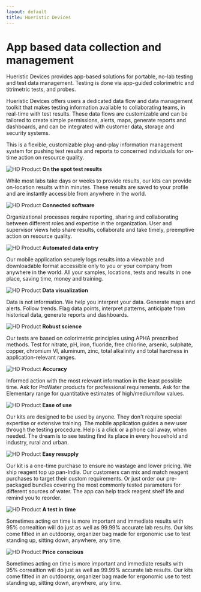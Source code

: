```yaml
---
layout: default
title: Hueristic Devices
---
```


# App based data collection and management

Hueristic Devices provides app-based solutions for portable, no-lab testing and test data management. Testing is done via app-guided colorimetric and titrimetric tests, and probes.
 
Hueristic Devices offers users a dedicated data flow and data management toolkit that makes testing information available to collaborating teams, in real-time with test results. These data flows are customizable and can be tailored to create simple permissions, alerts, maps, generate reports and dashboards, and can be integrated with customer data, storage and security systems.
 
This is a flexible, customizable plug-and-play information management system for pushing test results and reports to concerned individuals for on-time action on resource quality.

<p>  </p>
<p>  </p>

<div class="container">
  <div class="row">
    <div class="col-sm">
        <img class="d-block w-100" src="{{ site.baseurl }}images/assets/home_image_1.jpg" alt="HD Product">
      <strong>On the spot test results</strong>
      <p>While most labs take days or weeks to provide results, our kits can provide on-location results within minutes. These results are saved to your profile and are instantly accessible from anywhere in the world.</p>
    </div>
    <div class="col-sm">
        <img class="d-block w-100" src="{{ site.baseurl }}images/assets/home_image_2.jpg" alt="HD Product">
     <strong>Connected software</strong>
      <p>Organizational processes require reporting, sharing and collaborating between different roles and expertise in the organization. User and supervisor views help share results, collaborate and take timely, preemptive action on resource quality.</p>
    </div>
  </div>
  <div class="row">
    <div class="col-sm">
        <img class="d-block w-100" src="{{ site.baseurl }}images/assets/home_image_3.jpg" alt="HD Product">
     <strong>Automated data entry</strong>
      <p>Our mobile application securely logs  results into a viewable and downloadable format accessible only to you or your company from anywhere in the world. All your samples, locations, tests and results in one place, saving time, money and training.</p>
    </div>
    <div class="col-sm">
        <img class="d-block w-100" src="{{ site.baseurl }}images/assets/home_image_4.jpg" alt="HD Product">
     <strong>Data visualization</strong>
        <p>Data is not information. We help you interpret your data. Generate maps and alerts. Follow trends. Flag data points,  interpret patterns, anticipate from historical data, generate reports and dashboards.</p>
    </div>
  </div>
   <div class="row">
    <div class="col-sm">
        <img class="d-block w-100" src="{{ site.baseurl }}images/assets/home_image_5.jpg" alt="HD Product">
     <strong>Robust science</strong>
        <p>Our tests are based on colorimetric principles using APHA prescribed methods. Test for nitrate, pH, iron, fluoride, free chlorine, arsenic, sulphate, copper, chromium VI, aluminum, zinc, total alkalinity and total hardness in application-relevant ranges.</p>
    </div>
    <div class="col-sm">
        <img class="d-block w-100" src="{{ site.baseurl }}images/assets/home_image_6.jpg" alt="HD Product">
     <strong>Accuracy</strong>
        <p>Informed action with the most relevant information in the least possible time. Ask for ProWater products for professional requirements. Ask for the Elementary range for quantitative estimates of high/medium/low values.</p>
    </div>
  </div>
   <div class="row">
    <div class="col-sm">
        <img class="d-block w-100" src="{{ site.baseurl }}images/assets/home_image_7.jpg" alt="HD Product">
     <strong>Ease of use</strong>
        <p>Our kits are designed to be used by anyone. They  don't require special expertise or extensive training. The mobile application guides a new user through the testing procedure. Help is a click or a phone call away, when needed. The dream is to see testing find its place in every household and industry, rural and urban.</p>
    </div>
    <div class="col-sm">
        <img class="d-block w-100" src="{{ site.baseurl }}images/assets/home_image_8.jpg" alt="HD Product">
     <strong>Easy resupply</strong>
        <p>Our kit is a one-time purchase to ensure no wastage and lower pricing. We ship reagent top up pan-India. Our customers can mix and match reagent purchases to target their custom requirements. Or just order our pre-packaged bundles covering the most commonly tested parameters for different sources of water. The app can help track reagent shelf life and remind you to reorder.</p>
    </div>
  </div>
   <div class="row">
    <div class="col-sm">
        <img class="d-block w-100" src="{{ site.baseurl }}images/assets/home_image_4.jpg" alt="HD Product">
     <strong>A test in time</strong>
        <p>Sometimes acting on time is more important and immediate results with 95% correaltion will do just as well as 99.99% accurate lab results. Our kits come fitted in an outdoorsy, organizer bag made for ergonomic use to test standing up, sitting down, anywhere, any time.</p>
    </div>
    <div class="col-sm">
        <img class="d-block w-100" src="{{ site.baseurl }}images/assets/home_image_2.jpg" alt="HD Product">
     <strong>Price conscious</strong>
          <p>Sometimes acting on time is more important and immediate results with 95% correaltion will do just as well as 99.99% accurate lab results. Our kits come fitted in an outdoorsy, organizer bag made for ergonomic use to test standing up, sitting down, anywhere, any time.</p>
    </div>
  </div>
</div>


